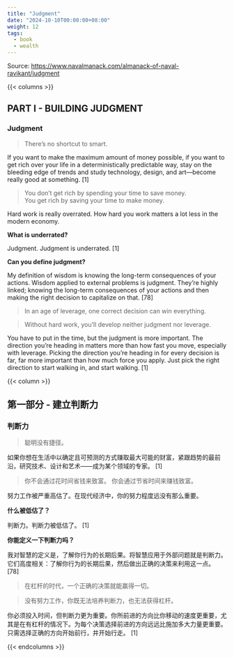 ```yaml
---
title: "Judgment"
date: "2024-10-10T00:00:00+08:00"
weight: 12
tags:
  - book
  - wealth
---
```


Source: <https://www.navalmanack.com/almanack-of-naval-ravikant/judgment>

{{< columns >}}

## PART I - BUILDING JUDGMENT

### Judgment

> There’s no shortcut to smart.

If you want to make the maximum amount of money possible, if you want to get rich over your life in a deterministically predictable way, stay on the bleeding edge of trends and study technology, design, and art—become really good at something. [1]

> You don’t get rich by spending your time to save money.  
> You get rich by saving your time to make money.

Hard work is really overrated. How hard you work matters a lot less in the modern economy.

**What is underrated?**

Judgment. Judgment is underrated. [1]

**Can you define judgment?**

My definition of wisdom is knowing the long-term consequences of your actions. Wisdom applied to external problems is judgment. They’re highly linked; knowing the long-term consequences of your actions and then making the right decision to capitalize on that. [78]

> In an age of leverage, one correct decision can win everything.

> Without hard work, you’ll develop neither judgment nor leverage.

You have to put in the time, but the judgment is more important. The direction you’re heading in matters more than how fast you move, especially with leverage.  Picking the direction you’re heading in for every decision is far, far more important than how much force you apply. Just pick the right direction to start walking in, and start walking. [1]

{{< column >}}

## 第一部分 - 建立判断力

### 判断力

> 聪明没有捷径。

如果你想在生活中以确定且可预测的方式赚取最大可能的财富，紧跟趋势的最前沿，研究技术、设计和艺术——成为某个领域的专家。 [1]

> 你不会通过花时间省钱来致富。
> 你会通过节省时间来赚钱致富。

努力工作被严重高估了。在现代经济中，你的努力程度远没有那么重要。

**什么被低估了？**

判断力。判断力被低估了。 [1]

**你能定义一下判断力吗？**

我对智慧的定义是，了解你行为的长期后果。将智慧应用于外部问题就是判断力。它们高度相关：了解你行为的长期后果，然后做出正确的决策来利用这一点。 [78]

> 在杠杆的时代，一个正确的决策就能赢得一切。

> 没有努力工作，你既无法培养判断力，也无法获得杠杆。

你必须投入时间，但判断力更为重要。你所前进的方向比你移动的速度更重要，尤其是在有杠杆的情况下。为每个决策选择前进的方向远远比施加多大力量更重要。只需选择正确的方向开始前行，并开始行走。 [1]

{{< endcolumns >}}
